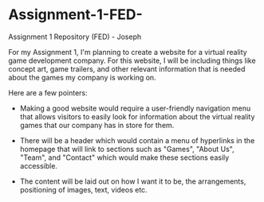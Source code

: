 # Assignment-1-FED-
Assignment 1 Repository (FED) - Joseph

For my Assignment 1, I'm planning to create a website for a virtual reality game development company. For this website, I will be including things like concept art, game trailers, and other relevant information that is needed about the games my company is working on. 

Here are a few pointers:

- Making a good website would require a user-friendly navigation menu that allows visitors to easily look for information about the virtual reality games that our company has in store for them. 

- There will be a header which would contain a menu of hyperlinks in the homepage that will link to sections such as "Games", "About Us", "Team", and "Contact" which would make these sections easily accessible.

- The content will be laid out on how I want it to be, the arrangements, positioning of images, text, videos etc.



